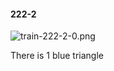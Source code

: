 #### 222-2
![train-222-2-0.png](https://github.com/lil-lab/nlvr/raw/master/nlvr/train/images/53/train-222-2-0.png "train-222-2-0.png")

There is 1 blue triangle